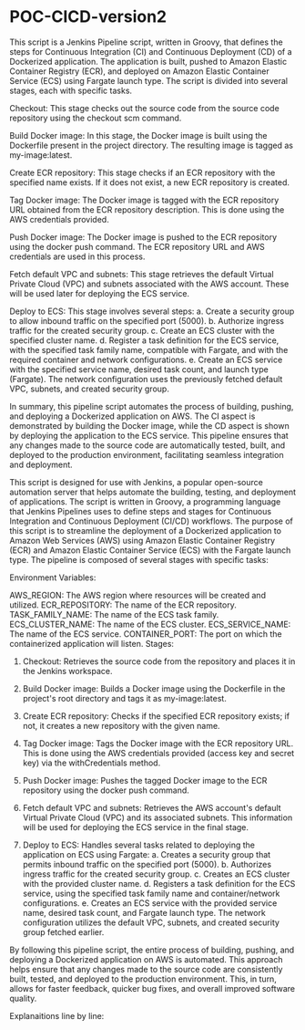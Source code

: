 # POC-CICD-version2

This script is a Jenkins Pipeline script, written in Groovy, that defines the steps for Continuous Integration (CI) and Continuous Deployment (CD) of a Dockerized application. The application is built, pushed to Amazon Elastic Container Registry (ECR), and deployed on Amazon Elastic Container Service (ECS) using Fargate launch type. The script is divided into several stages, each with specific tasks.

Checkout: This stage checks out the source code from the source code repository using the checkout scm command.

Build Docker image: In this stage, the Docker image is built using the Dockerfile present in the project directory. The resulting image is tagged as my-image:latest.

Create ECR repository: This stage checks if an ECR repository with the specified name exists. If it does not exist, a new ECR repository is created.

Tag Docker image: The Docker image is tagged with the ECR repository URL obtained from the ECR repository description. This is done using the AWS credentials provided.

Push Docker image: The Docker image is pushed to the ECR repository using the docker push command. The ECR repository URL and AWS credentials are used in this process.

Fetch default VPC and subnets: This stage retrieves the default Virtual Private Cloud (VPC) and subnets associated with the AWS account. These will be used later for deploying the ECS service.

Deploy to ECS: This stage involves several steps:
a. Create a security group to allow inbound traffic on the specified port (5000).
b. Authorize ingress traffic for the created security group.
c. Create an ECS cluster with the specified cluster name.
d. Register a task definition for the ECS service, with the specified task family name, compatible with Fargate, and with the required container and network configurations.
e. Create an ECS service with the specified service name, desired task count, and launch type (Fargate). The network configuration uses the previously fetched default VPC, subnets, and created security group.

In summary, this pipeline script automates the process of building, pushing, and deploying a Dockerized application on AWS. The CI aspect is demonstrated by building the Docker image, while the CD aspect is shown by deploying the application to the ECS service. This pipeline ensures that any changes made to the source code are automatically tested, built, and deployed to the production environment, facilitating seamless integration and deployment.


This script is designed for use with Jenkins, a popular open-source automation server that helps automate the building, testing, and deployment of applications. The script is written in Groovy, a programming language that Jenkins Pipelines uses to define steps and stages for Continuous Integration and Continuous Deployment (CI/CD) workflows. The purpose of this script is to streamline the deployment of a Dockerized application to Amazon Web Services (AWS) using Amazon Elastic Container Registry (ECR) and Amazon Elastic Container Service (ECS) with the Fargate launch type. The pipeline is composed of several stages with specific tasks:

Environment Variables:

AWS_REGION: The AWS region where resources will be created and utilized.
ECR_REPOSITORY: The name of the ECR repository.
TASK_FAMILY_NAME: The name of the ECS task family.
ECS_CLUSTER_NAME: The name of the ECS cluster.
ECS_SERVICE_NAME: The name of the ECS service.
CONTAINER_PORT: The port on which the containerized application will listen.
Stages:

1. Checkout: Retrieves the source code from the repository and places it in the Jenkins workspace.

2. Build Docker image: Builds a Docker image using the Dockerfile in the project's root directory and tags it as my-image:latest.

3. Create ECR repository: Checks if the specified ECR repository exists; if not, it creates a new repository with the given name.

4. Tag Docker image: Tags the Docker image with the ECR repository URL. This is done using the AWS credentials provided (access key and secret key) via the withCredentials method.

5. Push Docker image: Pushes the tagged Docker image to the ECR repository using the docker push command.

6. Fetch default VPC and subnets: Retrieves the AWS account's default Virtual Private Cloud (VPC) and its associated subnets. This information will be used for deploying the ECS service in the final stage.

7. Deploy to ECS: Handles several tasks related to deploying the application on ECS using Fargate:
    a. Creates a security group that permits inbound traffic on the specified port (5000).
    b. Authorizes ingress traffic for the created security group.
    c. Creates an ECS cluster with the provided cluster name.
    d. Registers a task definition for the ECS service, using the specified task family name and container/network configurations.
    e. Creates an ECS service with the provided service name, desired task count, and Fargate launch type. The network configuration utilizes the default VPC, subnets, and created security group fetched earlier.

By following this pipeline script, the entire process of building, pushing, and deploying a Dockerized application on AWS is automated. This approach helps ensure that any changes made to the source code are consistently built, tested, and deployed to the production environment. This, in turn, allows for faster feedback, quicker bug fixes, and overall improved software quality.


Explanaitions line by line: